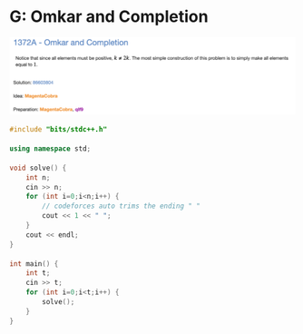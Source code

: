 # G: Omkar and Completion

![](../img/G.png)

```cpp
#include "bits/stdc++.h"

using namespace std;

void solve() {
    int n;
    cin >> n;
    for (int i=0;i<n;i++) {
        // codeforces auto trims the ending " "
        cout << 1 << " ";
    }
    cout << endl;
}

int main() {
    int t;
    cin >> t;
    for (int i=0;i<t;i++) {
        solve();
    }
}
```